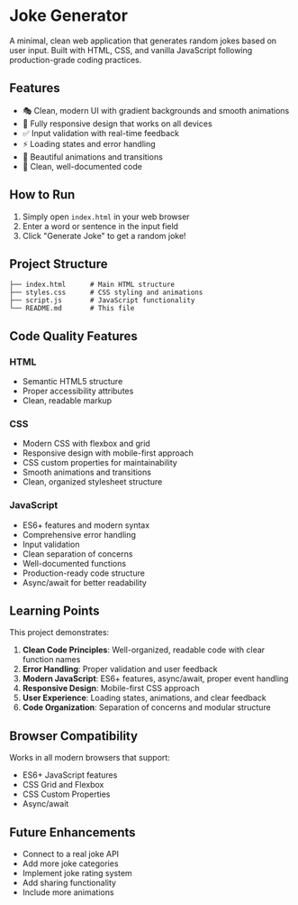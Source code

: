 # Joke Generator

A minimal, clean web application that generates random jokes based on user input. Built with HTML, CSS, and vanilla JavaScript following production-grade coding practices.

## Features

- 🎭 Clean, modern UI with gradient backgrounds and smooth animations
- 📱 Fully responsive design that works on all devices
- ✅ Input validation with real-time feedback
- ⚡ Loading states and error handling
- 🎨 Beautiful animations and transitions
- 🧹 Clean, well-documented code

## How to Run

1. Simply open `index.html` in your web browser
2. Enter a word or sentence in the input field
3. Click "Generate Joke" to get a random joke!

## Project Structure

```
├── index.html      # Main HTML structure
├── styles.css      # CSS styling and animations
├── script.js       # JavaScript functionality
└── README.md       # This file
```

## Code Quality Features

### HTML
- Semantic HTML5 structure
- Proper accessibility attributes
- Clean, readable markup

### CSS
- Modern CSS with flexbox and grid
- Responsive design with mobile-first approach
- CSS custom properties for maintainability
- Smooth animations and transitions
- Clean, organized stylesheet structure

### JavaScript
- ES6+ features and modern syntax
- Comprehensive error handling
- Input validation
- Clean separation of concerns
- Well-documented functions
- Production-ready code structure
- Async/await for better readability

## Learning Points

This project demonstrates:

1. **Clean Code Principles**: Well-organized, readable code with clear function names
2. **Error Handling**: Proper validation and user feedback
3. **Modern JavaScript**: ES6+ features, async/await, proper event handling
4. **Responsive Design**: Mobile-first CSS approach
5. **User Experience**: Loading states, animations, and clear feedback
6. **Code Organization**: Separation of concerns and modular structure

## Browser Compatibility

Works in all modern browsers that support:
- ES6+ JavaScript features
- CSS Grid and Flexbox
- CSS Custom Properties
- Async/await

## Future Enhancements

- Connect to a real joke API
- Add more joke categories
- Implement joke rating system
- Add sharing functionality
- Include more animations
